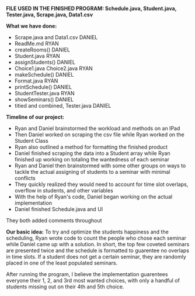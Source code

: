**FILE USED IN THE FINISHED PROGRAM: Schedule.java, Student.java, Tester.java, Scrape.java, Data1.csv**

**What we have done:**
 - Scrape.java and Data1.csv DANIEL
 - ReadMe.md RYAN
 - createRooms() DANIEL
 - Student.java RYAN
 - assignStudents() DANIEL
 - Choice1.java Choice2.java RYAN
 - makeSchedule() DANIEL
 - Format.java RYAN
 - printSchedule() DANIEL
 - StudentTester.java RYAN
 - showSeminars() DANIEL
 - titied and combined, Tester.java DANIEL

**Timeline of our project:**
- Ryan and Daniel brainstormed the workload and methods on an IPad
- Then Daniel worked on scraping the csv file while Ryan worked on the Student Class
- Ryan also outlined a method for formatting the finished product
- Daniel finished scraping the data into a Student array while Ryan finished up working on totaling the wantedness of each seminar
- Ryan and Daniel then brainstormed with some other groups on ways to tackle the actual assigning of students to a seminar with minimal conflicts
- They quickly realized they would need to account for time slot overlaps, overflow in students, and other variables
- With the help of Ryan's code, Daniel began working on the actual implementation
- Daniel finished Schedule.java and UI

They both added comments throughout

**Our basic idea:**
To try and optimize the students happiness and the scheduling, Ryan wrote code to count the people who chose each seminar while Daniel came up with a solution.
In short, the top few coveted seminars are presented twice and the schedule is formatted to guarentee no overlaps in time slots. If a student does not get a certain seminar, they are randomly placed in one of the least populated seminars.

After running the program, I believe the implementation guarentees everyone their 1, 2, and 3rd most wanted choices, with only a handful of students missing out on their 4th and 5th choice.

